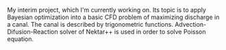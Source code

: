 My interim project, which I'm currently working on. Its topic is to apply Bayesian optimization into a basic CFD problem of maximizing discharge in a canal. The canal is described by trigonometric functions. Advection-Difusion-Reaction solver of Nektar++ is used in order to solve Poisson equation.

